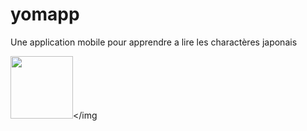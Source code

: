 # yomapp

Une application mobile pour apprendre a lire les charactères japonais

<img src="https://user-images.githubusercontent.com/91209500/231810397-cea4527f-0961-41c8-857f-2991a087aa64.jpg" width=100></img
